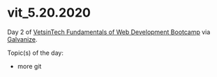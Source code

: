 # vit_5.20.2020

Day 2 of [VetsinTech Fundamentals of Web Development Bootcamp](https://vetsintech.co/web-development/) via [Galvanize](https://www.galvanize.com/).

Topic(s) of the day:
* more git
